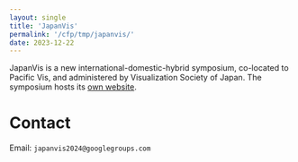 ```yaml
---
layout: single
title: 'JapanVis'
permalink: '/cfp/tmp/japanvis/'
date: 2023-12-22
---
```


JapanVis is a new international-domestic-hybrid symposium, co-located to Pacific Vis, and administered by Visualization Society of Japan. The symposium hosts its [own website](https://vsj.jp/japanvis2024/en/).

# Contact

Email: `japanvis2024@googlegroups.com`